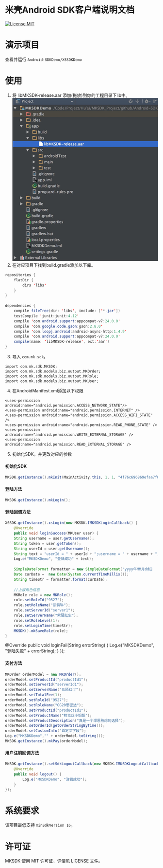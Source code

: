 # 米壳Android SDK客户端说明文档
[![License MIT](https://img.shields.io/badge/license-MIT-green.svg?style=flat)](https://raw.githubusercontent.com/mikegame/Android-SDKDemo/master/LICENSE)&nbsp;



演示项目
==============
查看并运行 `Android-SDKDemo/XSSDKDemo`


使用
==============



1. 将 libMKSDK-release.aar 添加(拖放)到你的工程目录下lib中。
<img src="https://github.com/mikegame/Android-SDKDemo/blob/master/Snapshots/Framework.png"><br/>
2. 在对应项目下找到build.gradle添加以下库。<br/>
   
```java
repositories {
    flatDir {
        dirs 'libs'
    }
}

dependencies {
    compile fileTree(dir: 'libs', include: ['*.jar'])
    testCompile 'junit:junit:4.12'
    compile 'com.android.support:appcompat-v7:24.0.0'
    compile 'com.google.code.gson:gson:2.8.0'
    compile 'com.loopj.android:android-async-http:1.4.9'
    compile 'com.android.support:appcompat-v7:24.0.0'
    compile(name: 'libMKSDK-release', ext:'aar')
}
```


3. 导入 `com.mk.sdk`。
```
import com.mk.sdk.MKSDK;
import com.mk.sdk.models.biz.output.MKOrder;
import com.mk.sdk.models.biz.output.MKRole;
import com.mk.sdk.models.biz.output.MKUser;
```

4. 在AndroidManifest.xml添加以下权限
```
<uses-permission android:name="android.permission.ACCESS_NETWORK_STATE"/>
<uses-permission android:name="android.permission.INTERNET" />
<uses-permission android:name="android.permission.ACCESS_WIFI_STATE" />
<uses-permission android:name="android.permission.READ_PHONE_STATE" />
<uses-permission android:name="android.permission.WRITE_EXTERNAL_STORAGE" />
<uses-permission android:name="android.permission.READ_EXTERNAL_STORAGE" />
```

5. 初始化SDK。并更改对应的参数

#### 初始化SDK

```java
MKSDK.getInstance().mkInit(MainActivity.this, 1, 1, "4f76c696869efaa7f84afe5a2d0de332","34660a3af6de7c737d51356d21814396", "0588d0cc6e180a5c1c34bd09526f2c03", "unknown");
```

#### 登陆方法

```java
MKSDK.getInstance().mkLogin();
```

#### 登陆回调方法

```java
XSSDK.getInstance().xsLogin(new MKSDK.IMKSDKLoginCallback() {
    @Override
    public void loginSuccess(MKUser user) {
    String username = user.getUsername();
    String token = user.getToken();
    String userId = user.getUsername();
    String text = "userId = " + userId + ";username = " + username + ";token = " + token;
    Log.e("MKSDKDemo", "登陆成功" + text);

    SimpleDateFormat formatter = new SimpleDateFormat("yyyy年MM月dd日   HH:mm:ss");
    Date curDate =  new Date(System.currentTimeMillis());
    String timeStr = formatter.format(curDate);

    //上报角色信息
    MKRole role = new MKRole();
    role.setRoleId("9527");
    role.setRoleName("凯特琳");
    role.setServerId("server1");
    role.setServerName("紫陌红尘");
    role.setRoleLevel(1);
    role.setLoginTime(timeStr);
    MKSDK().mkSaveRole(role);
}
```

@Override
public void loginFail(String errorString) {
Log.e("MKSDKDemo", "登陆失败" + errorString);
}
});

#### 支付方法

```java
MKOrder orderModel = new MKOrder();
orderModel.setProductId("productId1");
orderModel.setServerId("serverId1");
orderModel.setServerName("紫陌红尘");
orderModel.setTotalFee(1);
orderModel.setRoleId("9527");
orderModel.setRoleName("GG20思密达");
orderModel.setProductId("productId1");
orderModel.setProductName("拉克丝小姐姐");
orderModel.setProductDescription("真是一个深思熟虑的选择");
orderModel.setOrderId(getOrderStringByTime());
orderModel.setCustomInfo("自定义字段");
Log.e("MKSDKDemo","" + orderModel.toString());
MKSDK.getInstance().mkPay(orderModel);
```


#### 用户注销回调方法

```java
MKSDK.getInstance().setSdkLogoutCallback(new MKSDK.IMKSDKLogoutCallback() {
    @Override
    public void logout() {
        Log.e("MKSDKDemo", "注销成功");
    }
});
```





系统要求
==============
该项目最低支持 `minSdkVersion 16`。



许可证
==============
MKSDK 使用 MIT 许可证，详情见 LICENSE 文件。
